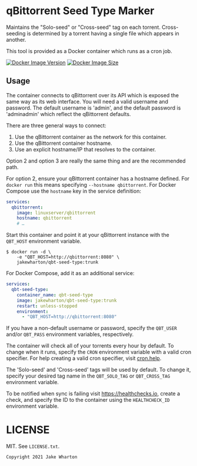 qBittorrent Seed Type Marker
============================

Maintains the "Solo-seed" or "Cross-seed" tag on each torrent. Cross-seeding is determined by a torrent
having a single file which appears in another.

This tool is provided as a Docker container which runs as a cron job.

[![Docker Image Version](https://img.shields.io/docker/v/jakewharton/qbt-seed-type?sort=semver)][hub]
[![Docker Image Size](https://img.shields.io/docker/image-size/jakewharton/qbt-seed-type)][layers]

 [hub]: https://hub.docker.com/r/jakewharton/qbt-seed-type/
 [layers]: https://microbadger.com/images/jakewharton/qbt-seed-type


Usage
-----

The container connects to qBittorrent over its API which is exposed the same way as its web interface.
You will need a valid username and password.
The default username is 'admin', and the default password is 'adminadmin' which reflect the qBittorrent defaults.

There are three general ways to connect:

 1. Use the qBittorrent container as the network for this container.
 2. Use the qBittorrent container hostname.
 3. Use an explicit hostname/IP that resolves to the container.

Option 2 and option 3 are really the same thing and are the recommended path.

For option 2, ensure your qBittorrent container has a hostname defined.
For `docker run` this means specifying `--hostname qbittorrent`.
For Docker Compose use the `hostname` key in the service definition:
```yaml
services:
  qbittorrent:
    image: linuxserver/qbittorrent
    hostname: qbittorrent
    # …
```

Start this container and point it at your qBittorrent instance with the `QBT_HOST` environment variable.

```
$ docker run -d \
    -e "QBT_HOST=http://qbittorrent:8080" \
    jakewharton/qbt-seed-type:trunk
```

For Docker Compose, add it as an additional service:
```yaml
services:
  qbt-seed-type:
    container_name: qbt-seed-type
    image: jakewharton/qbt-seed-type:trunk
    restart: unless-stopped
    environment:
      - "QBT_HOST=http://qbittorrent:8080"
```

If you have a non-default username or password, specify the `QBT_USER` and/or `QBT_PASS` environment variables, respectively.

The container will check all of your torrents every hour by default.
To change when it runs, specify the `CRON` environment variable with a valid cron specifier.
For help creating a valid cron specifier, visit [cron.help][cron].

 [cron]: https://cron.help/#*/5_*_*_*_*

The 'Solo-seed' and 'Cross-seed' tags will be used by default.
To change it, specify your desired tag name in the `QBT_SOLO_TAG` or `QBT_CROSS_TAG` environment variable.

To be notified when sync is failing visit https://healthchecks.io, create a check, and specify
the ID to the container using the `HEALTHCHECK_ID` environment variable.


LICENSE
======

MIT. See `LICENSE.txt`.

    Copyright 2021 Jake Wharton
